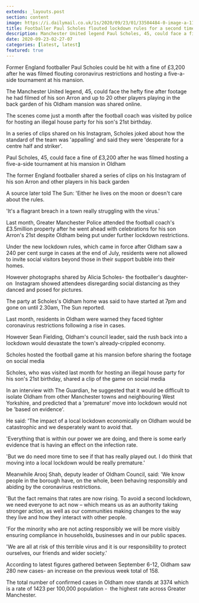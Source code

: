 ```yaml
---
extends: _layouts.post
section: content
image: https://i.dailymail.co.uk/1s/2020/09/23/01/33504484-0-image-a-115_1600822322867.jpg 
title: Footballer Paul Scholes flouted lockdown rules for a second time 
description: Manchester United legend Paul Scholes, 45, could face a fine of £3,200 after footage emerged of him hosting a football tournament at his Oldham mansion in Greater Manchester. 
date: 2020-09-23-02-27-07 
categories: [latest, latest] 
featured: true 
--- 
```

Former England footballer Paul Scholes could be hit with a fine of £3,200 after he was filmed flouting coronavirus restrictions and hosting a five-a-side tournament at his mansion.

The Manchester United legend, 45, could face the hefty fine after footage he had filmed of his son Arron and up to 20 other players playing in the back garden of his Oldham mansion was shared online.  

The scenes come just a month after the football coach was visited by police for hosting an illegal house party for his son's 21st birthday.

In a series of clips shared on his Instagram, Scholes joked about how the standard of the team was 'appalling' and said they were 'desperate for a centre half and striker'.

Paul Scholes, 45, could face a fine of £3,200 after he was filmed hosting a five-a-side tournament at his mansion in Oldham

The former England footballer shared a series of clips on his Instagram of his son Arron and other players in his back garden

A source later told The Sun: 'Either he lives on the moon or doesn't care about the rules.

'It's a flagrant breach in a town really struggling with the virus.'  

Last month, Greater Manchester Police attended the football coach's £3.5million property after he went ahead with celebrations for his son Arron's 21st despite Oldham being put under further lockdown restrictions. 

Under the new lockdown rules, which came in force after Oldham saw a 240 per cent surge in cases at the end of July, residents were not allowed to invite social visitors beyond those in their support bubble into their homes. 

However photographs shared by Alicia Scholes- the footballer's daughter- on  Instagram showed attendees disregarding social distancing as they danced and posed for pictures.

The party at Scholes's Oldham home was said to have started at 7pm and gone on until 2.30am, The Sun reported. 

Last month, residents in Oldham were warned they faced tighter coronavirus restrictions following a rise in cases.

However Sean Fielding, Oldham's council leader, said the rush back into a lockdown would devastate the town's already-crippled economy. 

Scholes hosted the football game at his mansion before sharing the footage on social media

Scholes, who was visited last month for hosting an illegal house party for his son's 21st birthday, shared a clip of the game on social media

In an interview with The Guardian, he suggested that it would be difficult to isolate Oldham from other Manchester towns and neighbouring West Yorkshire, and predicted that a 'premature' move into lockdown would not be 'based on evidence'.

He said: 'The impact of a local lockdown economically on Oldham would be catastrophic and we desperately want to avoid that.

'Everything that is within our power we are doing, and there is some early evidence that is having an effect on the infection rate. 

'But we do need more time to see if that has really played out. I do think that moving into a local lockdown would be really premature.'

Meanwhile Arooj Shah, deputy leader of Oldham Council, said: 'We know people in the borough have, on the whole, been behaving responsibly and abiding by the coronavirus restrictions. 

'But the fact remains that rates are now rising. To avoid a second lockdown, we need everyone to act now – which means us as an authority taking stronger action, as well as our communities making changes to the way they live and how they interact with other people.

'For the minority who are not acting responsibly we will be more visibly ensuring compliance in households, businesses and in our public spaces.

'We are all at risk of this terrible virus and it is our responsibility to protect ourselves, our friends and wider society.'

According to latest figures gathered between September 6-12, Oldham saw 280 new cases- an increase on the previous week total of 158. 

The total number of confirmed cases in Oldham now stands at 3374 which is a rate of 1423 per 100,000 population -  the highest rate across Greater Manchester. 

